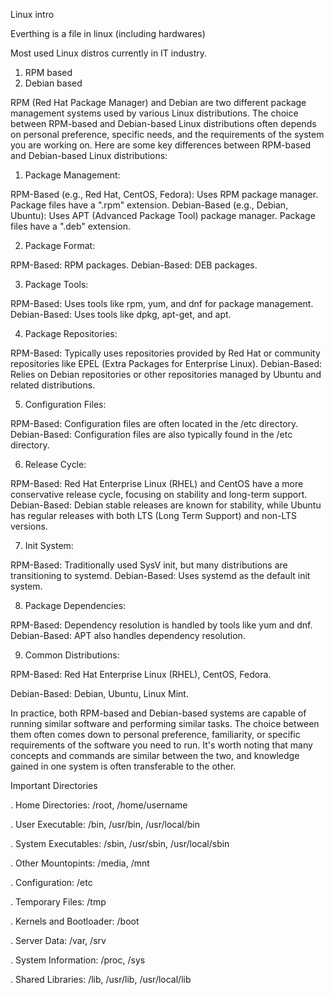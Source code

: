Linux intro

Everthing is a file in linux (including hardwares)

Most used Linux distros currently in IT industry.
1. RPM based
2. Debian based

RPM (Red Hat Package Manager) and Debian are two different package management systems used by various Linux distributions. The choice between RPM-based and Debian-based Linux distributions often depends on personal preference, specific needs, and the requirements of the system you are working on. Here are some key differences between RPM-based and Debian-based Linux distributions:

1. Package Management:

RPM-Based (e.g., Red Hat, CentOS, Fedora): Uses RPM package manager. Package files have a ".rpm" extension.
Debian-Based (e.g., Debian, Ubuntu): Uses APT (Advanced Package Tool) package manager. Package files have a ".deb" extension.

2. Package Format:

RPM-Based: RPM packages.
Debian-Based: DEB packages.

3. Package Tools:

RPM-Based: Uses tools like rpm, yum, and dnf for package management.
Debian-Based: Uses tools like dpkg, apt-get, and apt.

4. Package Repositories:

RPM-Based: Typically uses repositories provided by Red Hat or community repositories like EPEL (Extra Packages for Enterprise Linux).
Debian-Based: Relies on Debian repositories or other repositories managed by Ubuntu and related distributions.

5. Configuration Files:

RPM-Based: Configuration files are often located in the /etc directory.
Debian-Based: Configuration files are also typically found in the /etc directory.

6. Release Cycle:

RPM-Based: Red Hat Enterprise Linux (RHEL) and CentOS have a more conservative release cycle, focusing on stability and long-term support.
Debian-Based: Debian stable releases are known for stability, while Ubuntu has regular releases with both LTS (Long Term Support) and non-LTS versions.

7. Init System:

RPM-Based: Traditionally used SysV init, but many distributions are transitioning to systemd.
Debian-Based: Uses systemd as the default init system.

8. Package Dependencies:

RPM-Based: Dependency resolution is handled by tools like yum and dnf.
Debian-Based: APT also handles dependency resolution.

9. Common Distributions:

RPM-Based: Red Hat Enterprise Linux (RHEL), CentOS, Fedora.

Debian-Based: Debian, Ubuntu, Linux Mint.


In practice, both RPM-based and Debian-based systems are capable of running similar software and performing similar tasks. The choice between them often comes down to personal preference, familiarity, or specific requirements of the software you need to run. It's worth noting that many concepts and commands are similar between the two, and knowledge gained in one system is often transferable to the other.



Important Directories

. Home Directories: /root, /home/username

. User Executable: /bin,  /usr/bin, /usr/local/bin

. System Executables: /sbin, /usr/sbin, /usr/local/sbin

. Other Mountopints: /media, /mnt

. Configuration: /etc

. Temporary Files: /tmp

. Kernels and Bootloader: /boot

. Server Data: /var, /srv

. System Information: /proc, /sys

. Shared Libraries: /lib, /usr/lib, /usr/local/lib
